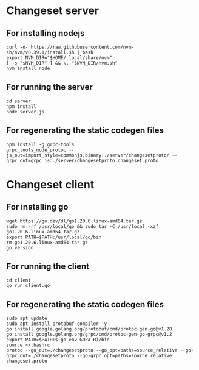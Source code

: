 # Changeset server

## For installing nodejs
```
curl -o- https://raw.githubusercontent.com/nvm-sh/nvm/v0.39.1/install.sh | bash
export NVM_DIR="$HOME/.local/share/nvm"
[ -s "$NVM_DIR" ] && \. "$NVM_DIR/nvm.sh"
nvm install node
```

## For running the server
```
cd server
npm install
node server.js
```

## For regenerating the static codegen files
```
npm install -g grpc-tools
grpc_tools_node_protoc --js_out=import_style=commonjs,binary:./server/changesetproto/ --grpc_out=grpc_js:./server/changesetproto changeset.proto
```


# Changeset client

## For installing go
```
wget https://go.dev/dl/go1.20.6.linux-amd64.tar.gz
sudo rm -rf /usr/local/go && sudo tar -C /usr/local -xzf go1.20.6.linux-amd64.tar.gz
export PATH=$PATH:/usr/local/go/bin
rm go1.20.6.linux-amd64.tar.gz
go version
```

## For running the client
```
cd client
go run client.go
```

## For regenerating the static codegen files
```
sudo apt update
sudo apt install protobuf-compiler -y
go install google.golang.org/protobuf/cmd/protoc-gen-go@v1.28
go install google.golang.org/grpc/cmd/protoc-gen-go-grpc@v1.2
export PATH=$PATH:$(go env GOPATH)/bin
source ~/.bashrc
protoc --go_out=./changesetproto --go_opt=paths=source_relative --go-grpc_out=./changesetproto --go-grpc_opt=paths=source_relative changeset.proto
```